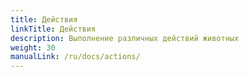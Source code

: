 ```yaml
---
title: Действия
linkTitle: Действия
description: Выполнение различных действий животных
weight: 30
manualLink: /ru/docs/actions/
---
```

<script>
  window.location.href = "/ru/docs/actions/";
</script>
